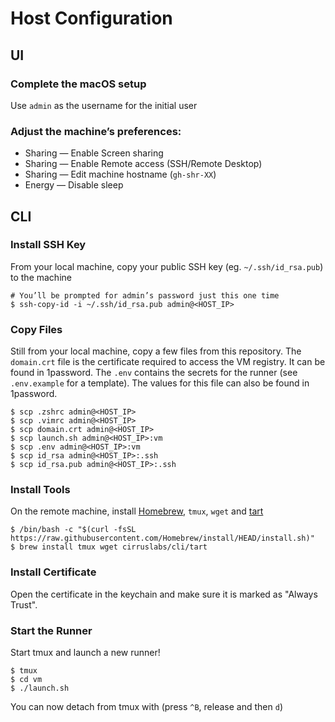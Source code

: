 # Host Configuration

## UI

### Complete the macOS setup

Use `admin` as the username for the initial user

### Adjust the machine’s preferences:

- Sharing — Enable Screen sharing
- Sharing — Enable Remote access (SSH/Remote Desktop)
- Sharing — Edit machine hostname (`gh-shr-XX`)
- Energy — Disable sleep

## CLI

### Install SSH Key

From your local machine, copy your public SSH key (eg. `~/.ssh/id_rsa.pub`) to the machine

  ```
  # You’ll be prompted for admin’s password just this one time
  $ ssh-copy-id -i ~/.ssh/id_rsa.pub admin@<HOST_IP>
  ```

### Copy Files
Still from your local machine, copy a few files from this repository. The `domain.crt` file is the certificate required to access the VM registry. It can be found in 1password. The `.env` contains the secrets for the runner (see `.env.example` for a template). The values for this file can also be found in 1password.

  ```
  $ scp .zshrc admin@<HOST_IP>
  $ scp .vimrc admin@<HOST_IP>
  $ scp domain.crt admin@<HOST_IP>
  $ scp launch.sh admin@<HOST_IP>:vm
  $ scp .env admin@<HOST_IP>:vm
  $ scp id_rsa admin@<HOST_IP>:.ssh
  $ scp id_rsa.pub admin@<HOST_IP>:.ssh
  ```

### Install Tools

On the remote machine, install [Homebrew](https://brew.sh), `tmux`, `wget` and [tart](https://github.com/cirruslabs/tart/)

  ```
  $ /bin/bash -c "$(curl -fsSL https://raw.githubusercontent.com/Homebrew/install/HEAD/install.sh)"
  $ brew install tmux wget cirruslabs/cli/tart
  ```

### Install Certificate
Open the certificate in the keychain and make sure it is marked as "Always Trust".

### Start the Runner
Start tmux and launch a new runner!

  ```
  $ tmux
  $ cd vm
  $ ./launch.sh
  ```

You can now detach from tmux with (press `^B`, release and then `d`)
